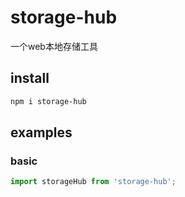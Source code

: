 # storage-hub

一个web本地存储工具

## install

```bash
npm i storage-hub
```

## examples

### basic
```typescript
import storageHub from 'storage-hub';


```